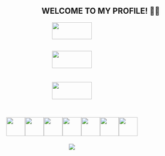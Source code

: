 <!--
<div style="background-color: black;">AADSASDSAD</div>
<div style="display: flex; align-items: center; justify-content: center;">
<img width="450px" src="https://github-readme-stats.vercel.app/api?username=liberatos278&theme=react&show_icons=true"/>

<a href="https://discord.com/users/471020198040829953">
    <img src="https://lanyard-profile-readme.vercel.app/api/471020198040829953"/>
</a>
</div>
-->
<h2 style="text-align: center; user-select: none;">WELCOME TO MY PROFILE! 👋🏽</h2>
<div align="center" style="display: flex; justify-content: space-between;">
    <div style="width: 55% text-align: center; user-select: none;">
        <a href="https://discord.com/users/471020198040829953">
            <img draggable="false" width="55%" src="https://lanyard-profile-readme.vercel.app/api/471020198040829953"/>
        </a>
        <img width="55%" draggable="false" style="margin-top: -0.5em; border-radius: 13px;" src="https://github-readme-stats.vercel.app/api?username=liberatos278&theme=react&show_icons=true"/>
        <img width="55%" draggable="false" style="border-radius: 13px;" src="https://github-readme-stats.vercel.app/api/top-langs/?username=liberatos278&layout=compact&theme=react">
        <div width="55%" style="display: flex; justify-content: space-between; border-top: solid 3px white; padding-top: 5px; margin-top: 3px; border-radius: 2px; user-select: none;">
            <img draggable="false" width="50px" height="50px" src="https://i.imgur.com/7G6mFKP.png"/>
            <img draggable="false" width="50px" height="50px" src="https://i.imgur.com/oyqVuKu.png"/>
            <img draggable="false" width="50px" height="50px" src="https://i.imgur.com/tKwz5WP.png"/>
            <img draggable="false" width="50px" height="50px" src="https://i.imgur.com/IBxdTqk.png"/>
            <img draggable="false" width="50px" height="50px" src="https://i.imgur.com/eN6l7pb.png"/>
            <img draggable="false" width="50px" height="50px" src="https://i.imgur.com/lzj8miI.png"/>
            <img draggable="false" width="50px" height="50px" src="https://i.imgur.com/0StN0Pz.png"/>
        </div>
        <div width="100%" style="text-align: center; user-select: none; margin-top: 1.5em;">
            <img draggable="false" src="https://hits.seeyoufarm.com/api/count/incr/badge.svg?url=https%3A%2F%2Fgithub.com%2Fliberatos278&count_bg=%2316A4DB&title_bg=%23555555&icon=&icon_color=%23E7E7E7&title=Views&edge_flat=true"/>
        </div>
    </div>
</div>

<!-- <img src="https://hits.seeyoufarm.com/api/count/incr/badge.svg?url=https%3A%2F%2Fgithub.com%2Fliberatos278&count_bg=%23252525&title_bg=%23DBD114&icon=amazon.svg&icon_color=%232D2D2D&title=Views&edge_flat=false"/>
